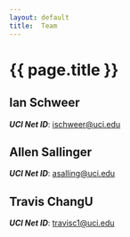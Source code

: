 ```yaml
---
layout: default
title:  Team
---
```


# {{ page.title }}


## Ian Schweer
***UCI Net ID***: ischweer@uci.edu 

## Allen Sallinger
***UCI Net ID***: asalling@uci.edu 

## Travis ChangU
***UCI Net ID***: travisc1@uci.edu 
